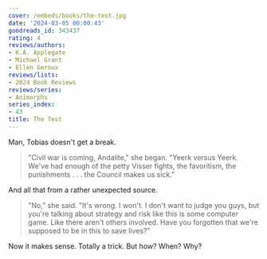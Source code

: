 ```yaml
---
cover: /embeds/books/the-test.jpg
date: '2024-03-05 00:00:43'
goodreads_id: 343437
rating: 4
reviews/authors:
- K.A. Applegate
- Michael Grant
- Ellen Geroux
reviews/lists:
- 2024 Book Reviews
reviews/series:
- Animorphs
series_index:
- 43
title: The Test
---
```

Man, Tobias doesn't get a break. 

> "Civil war is coming, Andalite," she began. "Yeerk versus Yeerk. We've had enough of the petty Visser fights, the favoritism, the punishments . . . the Council makes us sick."

And all that from a rather unexpected source. 

> "No," she said. "It's wrong. I won't. I don't want to judge you guys, but you're talking about strategy and risk like this is some computer game. Like there aren't others involved. Have you forgotten that we're supposed to be in this to save lives?"

Now it makes sense. Totally a trick. But how? When? Why?

<!--more-->